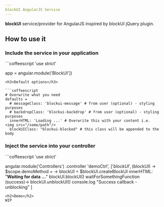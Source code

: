 ```yaml
---
blockUI AngularJS Service
---
```


**blockUI** service/provider for AngularJS inspired by blockUI jQuery plugin.

<h2>How to use it</h2>

<h3>Include the service in your application</h3>
```coffeescript
'use strict'

app = angular.module('BlockUI'])
```
<h3>Default options</h3>

```coffeescript
# Overwrite what you need
defaults =
  # messageClass: 'blockui-message' # from user (optional) - styling purposes
  # backdropClass: 'blockui-backdrop' # from user (optional) - styling purposes
  innerHTML: 'Loading ...' # Overwrite this with your content i.e. <img src="/some/path"/>
  blockUIClass: "blockui-blocked" # this class will be appended to the body
```

<h3>Inject the service into your controller</h3>
```coffeescript
'use strict'

angular.module('Controllers')
  .controller 'demoCtrl',
    ['$blockUI', ($blockUI) ->
      $scope.demoMethod = ->
        blockUI = $blockUI.createBlockUI
          innerHTML: "<strong>Waiting for data ...</strong>"
        blockUI.blockUI()
        waitForSomethingFunction (success)->
          blockUI.unblockUI()
          console.log "Success callback - unblocking" 
    ]
```
<h2>Demo</h2>
WIP